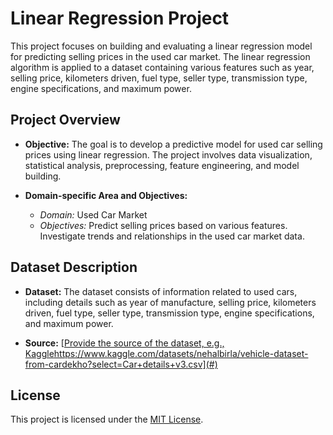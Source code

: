 # Linear Regression Project

This project focuses on building and evaluating a linear regression model for predicting selling prices in the used car market. The linear regression algorithm is applied to a dataset containing various features such as year, selling price, kilometers driven, fuel type, seller type, transmission type, engine specifications, and maximum power.

## Project Overview

- **Objective:** The goal is to develop a predictive model for used car selling prices using linear regression. The project involves data visualization, statistical analysis, preprocessing, feature engineering, and model building.

- **Domain-specific Area and Objectives:**
  - *Domain:* Used Car Market
  - *Objectives:* Predict selling prices based on various features. Investigate trends and relationships in the used car market data.

## Dataset Description

- **Dataset:** The dataset consists of information related to used cars, including details such as year of manufacture, selling price, kilometers driven, fuel type, seller type, transmission type, engine specifications, and maximum power.

- **Source:** [[Provide the source of the dataset, e.g., Kaggle](https://www.kaggle.com/datasets/nehalbirla/vehicle-dataset-from-cardekho?select=Car+details+v3.csv)https://www.kaggle.com/datasets/nehalbirla/vehicle-dataset-from-cardekho?select=Car+details+v3.csv](#)

## License

This project is licensed under the [MIT License](LICENSE).
